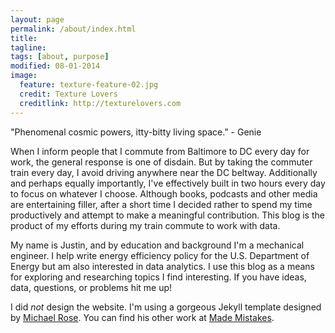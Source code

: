 ```yaml
---
layout: page
permalink: /about/index.html
title: 
tagline: 
tags: [about, purpose]
modified: 08-01-2014
image:
  feature: texture-feature-02.jpg
  credit: Texture Lovers
  creditlink: http://texturelovers.com
---
```


"Phenomenal cosmic powers, itty-bitty living space." - Genie

When I inform people that I commute from Baltimore to DC every day for work, the general response is one of disdain. But by taking the commuter train every day, I avoid driving anywhere near the DC beltway.  Additionally and perhaps equally importantly, I've effectively built in two hours every day to focus on whatever I choose.  Although books, podcasts and other media are entertaining filler, after a short time I decided rather to spend my time productively and attempt to make a meaningful contribution.  This blog is the product of my efforts during my train commute to work with data.

My name is Justin, and by education and background I'm a mechanical engineer.  I help write energy efficiency policy for the U.S. Department of Energy but am also interested in data analytics.  I use this blog as a means for exploring and researching topics I find interesting.  If you have ideas, data, questions, or problems hit me up!

I did *not* design the website.  I'm using a gorgeous Jekyll template designed by <a href='https://twitter.com/mmistakes'>Michael Rose</a>.  You can find his other work at <a href='http://www.mademistakes.com'>Made Mistakes</a>.

[^2]: Fancy avatars provided by [Brandon Mathis](http://brandonmathis.com/projects/fancy-avatars/demo/) under a [Creative Commons Attribution 3.0 License](http://creativecommons.org/licenses/by/3.0/).